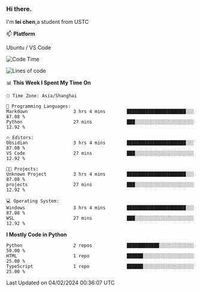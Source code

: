 ### Hi there.
I'm **lei chen**,a student from USTC

📫 **Platform**

Ubuntu / VS Code

<!--START_SECTION:waka-->
![Code Time](http://img.shields.io/badge/Code%20Time-164%20hrs%208%20mins-blue)

![Lines of code](https://img.shields.io/badge/From%20Hello%20World%20I%27ve%20Written-12.0%20thousand%20lines%20of%20code-blue)

📊 **This Week I Spent My Time On** 

```text
🕑︎ Time Zone: Asia/Shanghai

💬 Programming Languages: 
Markdown                 3 hrs 4 mins        ██████████████████████░░░   87.08 % 
Python                   27 mins             ███░░░░░░░░░░░░░░░░░░░░░░   12.92 % 

🔥 Editors: 
Obsidian                 3 hrs 4 mins        ██████████████████████░░░   87.08 % 
VS Code                  27 mins             ███░░░░░░░░░░░░░░░░░░░░░░   12.92 % 

🐱‍💻 Projects: 
Unknown Project          3 hrs 4 mins        ██████████████████████░░░   87.08 % 
projects                 27 mins             ███░░░░░░░░░░░░░░░░░░░░░░   12.92 % 

💻 Operating System: 
Windows                  3 hrs 4 mins        ██████████████████████░░░   87.08 % 
WSL                      27 mins             ███░░░░░░░░░░░░░░░░░░░░░░   12.92 % 
```

**I Mostly Code in Python** 

```text
Python                   2 repos             ████████████░░░░░░░░░░░░░   50.00 % 
HTML                     1 repo              ██████░░░░░░░░░░░░░░░░░░░   25.00 % 
TypeScript               1 repo              ██████░░░░░░░░░░░░░░░░░░░   25.00 % 
```




 Last Updated on 04/02/2024 00:36:07 UTC
<!--END_SECTION:waka-->
